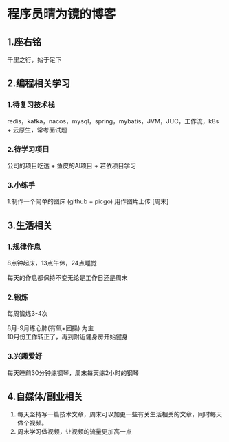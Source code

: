 # 程序员晴为镜的博客
## 1.座右铭
千里之行，始于足下

## 2.编程相关学习
### 1.待复习技术栈
redis，kafka，nacos，mysql，spring，mybatis，JVM，JUC，工作流，k8s + 云原生，常考面试题
### 2.待学习项目
公司的项目吃透 + 鱼皮的AI项目 + 若依项目学习
### 3.小练手
1.制作一个简单的图床 (github + picgo) 用作图片上传 [周末]

## 3.生活相关
### 1.规律作息
8点钟起床，13点午休，24点睡觉

每天的作息都保持不变无论是工作日还是周末
### 2.锻炼
每周锻炼3-4次  

8月-9月练心肺(有氧+团操) 为主  
10月份工作转正了，再到附近健身房开始健身
### 3.兴趣爱好
每天睡前30分钟练钢琴，周末每天练2小时的钢琴

## 4.自媒体/副业相关
1. 每天坚持写一篇技术文章，周末可以加更一些有关生活相关的文章，同时每天做个视频。  
2. 周末学习做视频，让视频的流量更加高一点  
